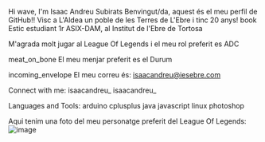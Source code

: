 Hi wave, I'm Isaac Andreu Subirats
Benvingut/da, aquest és el meu perfil de GitHub!! Visc a L'Aldea un poble de les Terres de L'Ebre i tinc 20 anys!
book Estic estudiant 1r ASIX-DAM, al Institut de l'Ebre de Tortosa

M'agrada molt jugar al League Of Legends i el meu rol preferit es ADC

meat_on_bone El meu menjar preferit es el Durum

incoming_envelope El meu correu és: isaacandreu@iesebre.com

Connect with me:
isaacandreu_ isaacandreu_

Languages and Tools:
arduino cplusplus java javascript linux photoshop

Aqui tenim una foto del meu personatge preferit del League Of Legends:
![image](https://user-images.githubusercontent.com/91246894/171645027-dae7e087-1b72-44f0-9cf6-1326cadb886c.png)
